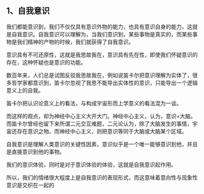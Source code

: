 <h2>1、自我意识</h2><p data-pid="tka0STMi">我们都能意识到，我们不仅仅具有意识外物的能力，也具有意识自身的能力，这就是自我意识。自我意识可以理解为，当我们意识到，某些事物是真实的，而某些事物是我们精神的产物的时候，我们就获得了自我意识。</p><p data-pid="zHoECDDd">意识具有不可还原性，这就是我思故我在，意识具有先在性，即使我们怀疑意识的存在，这种怀疑也是意识的功能。</p><p data-pid="G-i8ztEz">数百年来，人们总是试图反驳我思故我在，例如说笛卡尔把意识理解为实体了，很多哲学家都意识到，笛卡尔忽视了我思不能导出实体性的意识，只能导出一个逻辑意义上的自我。</p><p data-pid="TPXheqs6">笛卡尔把认识论意义上的看法，与构成宇宙形而上学意义的看法混为一谈。</p><p data-pid="3hOuDBja">而这样的观点，却为神经中心主义大开大门。神经中心主义，认为，意识=大脑。而笛卡尔曾经也留下来所谓二元交互难题，二元论认为，除了大脑发生的事情，宇宙还存在意识之物。而神经中心主义，则把意识等同于大脑或大脑某个区域。</p><p data-pid="WxS-s2j6">自我意识是理解人类意识的关键性因素，意识似乎是一个唯一能够意识到他，并且是直接意识到他的事物。</p><p data-pid="eVPl7gZA">我们的意识体验，同时是对于意识体验的体验，这就是自我意识起作用。</p><p data-pid="UCJkTbek">所以，我们的情绪很大程度上是自我意识的表现形式，而这意味着意向性与现象性意识是交织在一起的</p><p></p><p></p><p></p><p></p><p></p><p></p>